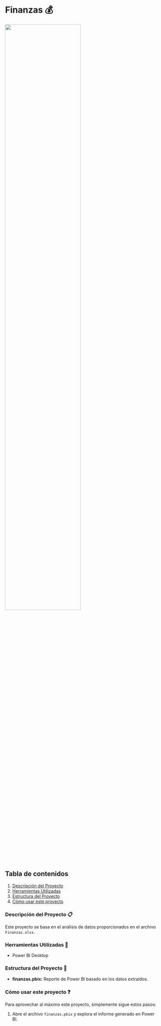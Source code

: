 # Finanzas 💰

<img src="https://mcdn.wallpapersafari.com/medium/90/72/IijLQx.jpeg" width='70%'>


## Tabla de contenidos

1. [Descripción del Proyecto](#descripción-del-proyecto-clipboard)
2. [Herramientas Utilizadas](#herramientas-utilizadas-wrench)
3. [Estructura del Proyecto](#estructura-del-proyecto-open_file_folder)
4. [Cómo usar este proyecto](#cómo-usar-este-proyecto-question)


### Descripción del Proyecto :clipboard:
Este proyecto se basa en el análisis de datos proporcionados en el archivo `Finanzas.xlsx`.


### Herramientas Utilizadas :wrench:
- Power BI Desktop

  
### Estructura del Proyecto :open_file_folder:
- **finanzas.pbix:** Reporte de Power BI basado en los datos extraídos.

  
### Cómo usar este proyecto :question:
Para aprovechar al máximo este proyecto, simplemente sigue estos pasos:
1. Abre el archivo `finanzas.pbix` y explora el informe generado en Power BI.
